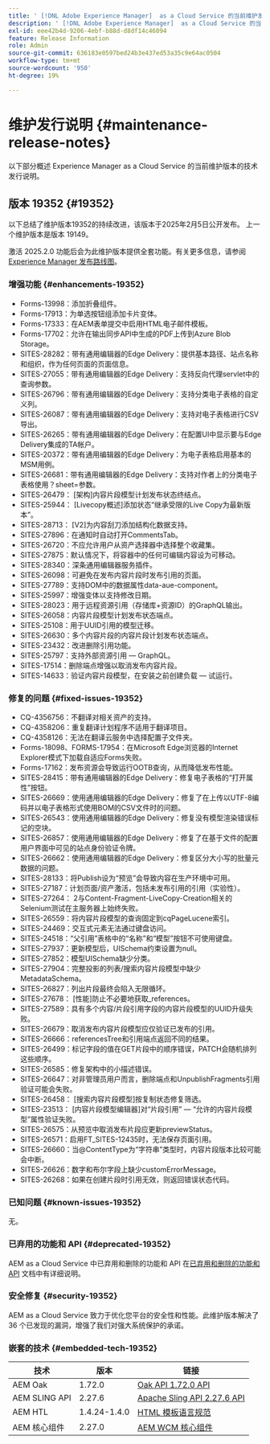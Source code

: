 ```yaml
---
title: ' [!DNL Adobe Experience Manager]  as a Cloud Service 的当前维护发行说明。'
description: ' [!DNL Adobe Experience Manager]  as a Cloud Service 的当前维护发行说明。'
exl-id: eee42b4d-9206-4ebf-b88d-d8df14c46094
feature: Release Information
role: Admin
source-git-commit: 636183e0597bed24b3e437ed53a35c9e64ac0504
workflow-type: tm+mt
source-wordcount: '950'
ht-degree: 19%

---
```



# 维护发行说明 {#maintenance-release-notes}

以下部分概述 Experience Manager as a Cloud Service 的当前维护版本的技术发行说明。

## 版本 19352 {#19352}

以下总结了维护版本19352的持续改进，该版本于2025年2月5日公开发布。 上一个维护版本是版本 19149。

激活 2025.2.0 功能后会为此维护版本提供全套功能。有关更多信息，请参阅[ Experience Manager 发布路线图](https://experienceleague.adobe.com/zh-hans/docs/experience-manager-release-information/aem-release-updates/update-releases-roadmap)。

### 增强功能 {#enhancements-19352}

* Forms-13998：添加折叠组件。
* Forms-17913：为单选按钮组添加卡片变体。
* Forms-17333：在AEM表单提交中启用HTML电子邮件模板。
* Forms-17702：允许在输出同步API中生成的PDF上传到Azure Blob Storage。
* SITES-28282：带有通用编辑器的Edge Delivery：提供基本路径、站点名称和组织，作为任何页面的页面信息。
* SITES-27055：带有通用编辑器的Edge Delivery：支持反向代理servlet中的查询参数。
* SITES-26796：带有通用编辑器的Edge Delivery：支持分类电子表格的自定义列。
* SITES-26087：带有通用编辑器的Edge Delivery：支持对电子表格进行CSV导出。
* SITES-26265：带有通用编辑器的Edge Delivery：在配置UI中显示要与Edge Delivery集成的TA帐户。
* SITES-20372：带有通用编辑器的Edge Delivery：为电子表格启用基本的MSM用例。
* SITES-26681：带有通用编辑器的Edge Delivery：支持对作者上的分类电子表格使用？sheet=参数。
* SITES-26479： [架构]内容片段模型计划发布状态终结点。
* SITES-25944： [Livecopy概述]添加状态“继承受限的Live Copy为最新版本”。
* SITES-28713： [V2]为内容刮刀添加结构化数据支持。
* SITES-27896：在通知时自动打开CommentsTab。
* SITES-26720：不应允许用户从资产选择器中选择整个收藏集。
* SITES-27875：默认情况下，将容器中的任何可编辑内容设为可移动。
* SITES-28340：深条通用编辑器服务插件。
* SITES-26098：可避免在发布内容片段时发布引用的页面。
* SITES-27789：支持DOM中的数据属性data-aue-component。
* SITES-25997：增强变体以支持修改日期。
* SITES-28023：用于远程资源引用（存储库+资源ID）的GraphQL输出。
* SITES-26058：内容片段模型计划发布状态端点。
* SITES-25108：用于UUID引用的模型迁移。
* SITES-26630：多个内容片段的内容片段计划发布状态端点。
* SITES-23432：改进删除引用功能。
* SITES-25797：支持外部资源引用 — GraphQL。
* SITES-17514：删除端点增强以取消发布内容片段。
* SITES-14633：验证内容片段模型，在安装之前创建负载 — 试运行。

### 修复的问题 {#fixed-issues-19352}

* CQ-4356756：不翻译对相关资产的支持。
* CQ-4358206：重复翻译计划程序不适用于翻译项目。
* CQ-4358126：无法在翻译云服务中选择配置子文件夹。
* Forms-18098、FORMS-17954：在Microsoft Edge浏览器的Internet Explorer模式下加载自适应Forms失败。
* Forms-17162：发布资源会导致运行OOTB查询，从而降低发布性能。
* SITES-28415：带有通用编辑器的Edge Delivery：修复电子表格的“打开属性”按钮。
* SITES-26669：使用通用编辑器的Edge Delivery：修复了在上传以UTF-8编码并以电子表格形式使用BOM的CSV文件时的问题。
* SITES-26543：使用通用编辑器的Edge Delivery：修复没有模型渲染错误标记的空块。
* SITES-26857：使用通用编辑器的Edge Delivery：修复了在基于文件的配置用户界面中可见的站点身份验证令牌。
* SITES-26662：使用通用编辑器的Edge Delivery：修复区分大小写的批量元数据的问题。
* SITES-28133：将Publish设为“预览”会导致内容在生产环境中可用。
* SITES-27187：计划页面/资产激活，包括未发布引用的引用（实验性）。
* SITES-27264： 2与Content-Fragment-LiveCopy-Creation相关的Selenium测试在主服务器上始终失败。
* SITES-26559：将内容片段模型的查询固定到cqPageLucene索引。
* SITES-24469：交互式元素无法通过键盘访问。
* SITES-24518：“父引用”表格中的“名称”和“模型”按钮不可使用键盘。
* SITES-27937：更新模型后，UISchema约束设置为null。
* SITES-27852：模型UISchema缺少分类。
* SITES-27904：完整投影的列表/搜索内容片段模型中缺少MetadataSchema。
* SITES-26827：列出片段最终会陷入无限循环。
* SITES-27678： [性能]防止不必要地获取_references。
* SITES-27589：具有多个内容/片段引用字段的内容片段模型的UUID升级失败。
* SITES-26679：取消发布内容片段模型应仅验证已发布的引用。
* SITES-26666：referencesTree和引用端点返回不同的结果。
* SITES-26499：标记字段的值在GET片段中的顺序错误，PATCH会随机排列这些顺序。
* SITES-26585：修复架构中的小描述错误。
* SITES-26647：对非管理员用户而言，删除端点和UnpublishFragments引用验证可能会失败。
* SITES-26458： [搜索内容片段模型]按复制状态修复筛选。
* SITES-23513： [内容片段模型编辑器]对“片段引用” — “允许的内容片段模型”属性验证失败。
* SITES-26575：从预览中取消发布片段应更新previewStatus。
* SITES-26571：启用FT_SITES-12435时，无法保存页面引用。
* SITES-26660：当@ContentType为“字符串”类型时，内容片段版本比较可能会中断。
* SITES-26626：数字和布尔字段上缺少customErrorMessage。
* SITES-26268：如果在创建片段时引用无效，则返回错误状态代码。

### 已知问题 {#known-issues-19352}

无。

### 已弃用的功能和 API {#deprecated-19352}

AEM as a Cloud Service 中已弃用和删除的功能和 API 在[已弃用和删除的功能和 API](/help/release-notes/deprecated-removed-features.md) 文档中有详细说明。

### 安全修复 {#security-19352}

AEM as a Cloud Service 致力于优化您平台的安全性和性能。此维护版本解决了 36 个已发现的漏洞，增强了我们对强大系统保护的承诺。

### 嵌套的技术 {#embedded-tech-19352}

| 技术 | 版本 | 链接 |
|---|---|---|
| AEM Oak | 1.72.0 | [Oak API 1.72.0 API](https://www.javadoc.io/doc/org.apache.jackrabbit/oak-api/1.72.0/index.html) |
| AEM SLING API | 2.27.6 | [Apache Sling API 2.27.6 API](https://www.javadoc.io/doc/org.apache.sling/org.apache.sling.api/latest/index.html) |
| AEM HTL | 1.4.24-1.4.0 | [HTML 模板语言规范](https://github.com/adobe/htl-spec) |
| AEM 核心组件 | 2.27.0 | [AEM WCM 核心组件](https://github.com/adobe/aem-core-wcm-components) |
